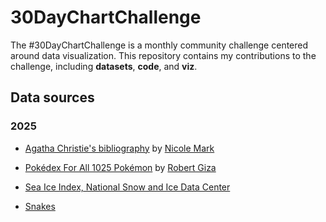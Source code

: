 # 30DayChartChallenge
The #30DayChartChallenge is a monthly community challenge centered
around data visualization.
This repository contains my contributions to the challenge, including
**datasets**, **code**, and **viz**.

## Data sources
### 2025

- [Agatha Christie's
  bibliography](https://docs.google.com/spreadsheets/d/1A8ZRe5KLLAllhT31pCzke4j5qAPqeMKf0jYgyJXcoPs/edit#gid=0)
   by [Nicole Mark](https://www.nicoledesignsdata.net/)

- [Pokédex For All 1025 Pokémon](https://kaggle.com/datasets/rzgiza/pokdex-for-all-1025-pokemon-w-text-description)
  by [Robert Giza](https://github.com/rzgiza)

- [Sea Ice Index, National Snow and Ice Data
  Center](https://nsidc.org/data/g02135)

- [Snakes](https://snakedb.org)
